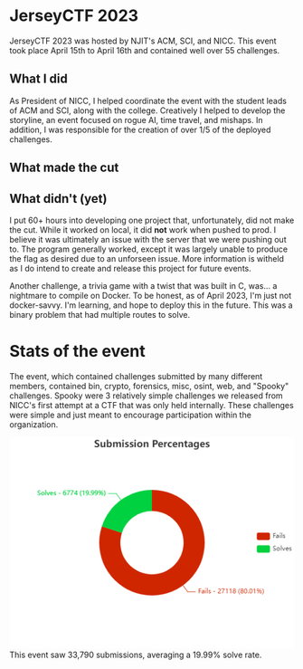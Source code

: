 # JerseyCTF 2023

JerseyCTF 2023 was hosted by NJIT's ACM, SCI, and NICC. This event took place April 15th to April 16th and contained well over 55 challenges.


## What I did

As President of NICC, I helped coordinate the event with the student leads of ACM and SCI, along with the college. Creatively I helped to develop the storyline, an event focused on rogue AI, time travel, and mishaps. In addition, I was responsible for the creation of over 1/5 of the deployed challenges.

## What made the cut



## What didn't (yet)

I put 60+ hours into developing one project that, unfortunately, did not make the cut. While it worked on local, it did **not** work when pushed to prod. I believe it was ultimately an issue with the server that we were pushing out to. The program generally worked, except it was largely unable to produce the flag as desired due to an unforseen issue. More information is witheld as I do intend to create and release this project for future events.

Another challenge, a trivia game with a twist that was built in C, was... a nightmare to compile on Docker. To be honest, as of April 2023, I'm just not docker-savvy. I'm learning, and hope to deploy this in the future. This was a binary problem that had multiple routes to solve.


# Stats of the event

The event, which contained challenges submitted by many different members, contained bin, crypto, forensics, misc, osint, web, and "Spooky" challenges. Spooky were 3 relatively simple challenges we released from NICC's first attempt at a CTF that was only held internally. These challenges were simple and just meant to encourage participation within the organization.

<div class="container">
    <div class="image"> <img src="../JerseyCTF_2023/images/Submission%20Percentages.png">
    </div>
    <div class="desc">This event saw 33,790 submissions, averaging a 19.99% solve rate.</div>
</div>